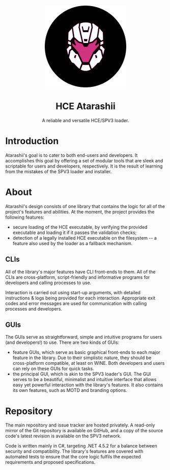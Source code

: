 <html>
    <p align="center">
        <img src="./Atarashii.png"/>
    </p>
    <h1 align="center">
        HCE Atarashii
    </h1>
    <p align="center">
        A reliable and versatile HCE/SPV3 loader.
    </p>
</html>

# Introduction

Atarashii's goal is to cater to both end-users and developers. It accomplishes this goal by offering a set of modular tools that are sleek and scriptable for users and developers, respectively. It is the result of learning from the mistakes of the SPV3 loader and installer.

# About

Atarashii's design consists of one library that contains the logic for all of the project's features and abilities. At the moment, the project provides the following features:

- secure loading of the HCE executable, by verifying the provided executable and loading it if it passes the validation checks;
- detection of a legally installed HCE executable on the filesystem -- a feature also used by the loader as a fallback mechanism.

## CLIs

All of the library's major features have CLI front-ends to them. All of the CLIs are cross-platform, script-friendly and informative programs for developers and calling processes to use.

Interaction is carried out using start-up arguments, with detailed instructions & logs being provided for each interaction. Appropriate exit codes and error messages are used for communication with calling processes and developers.

## GUIs

The GUIs serve as straightforward, simple and intuitive programs for users (and developers!) to use. There are two kinds of GUIs:

- feature GUIs, which serve as basic graphical front-ends to each major feature in the library. Due to their simplistic nature, they should be cross-platform compatible, at least on WINE. Both developers and users can rely on these GUIs for quick tasks.
- the principal GUI, which is akin to the SPV3 loader's GUI. The GUI serves to be a beautiful, minimalist and intuitive interface that allows easy yet powerful interaction with the library's features. It also contains its own features, such as MOTD and branding options.

# Repository

The main repository and issue tracker are hosted privately. A read-only mirror of the Git repository is available on GitHub, and a copy of the source code's latest revision is available on the SPV3 network.

Code is written mainly in C#, targeting .NET 4.5.2 for a balance between security and compatibility. The library's features are covered with automated tests to ensure that the core logic fulfils the expected requirements and proposed specifications.